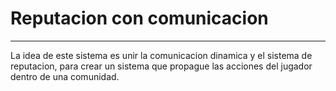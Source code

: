 # Reputacion con comunicacion
---

La idea de este sistema es unir la comunicacion dinamica y el sistema de reputacion, para crear un sistema que propague las acciones del jugador dentro de una comunidad.